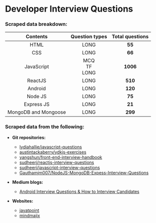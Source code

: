 # Developer Interview Questions

### Scraped data breakdown:

|       Contents       |      Question types      | Total questions |
| :------------------: | :----------------------: | :-------------: |
|         HTML         |           LONG           |     **55**      |
|         CSS          |           LONG           |     **66**      |
|      JavaScript      | MCQ</br>TF</br>LONG</br> |    **1006**     |
|       ReactJS        |           LONG           |     **510**     |
|       Android        |           LONG           |     **120**     |
|       Node JS        |           LONG           |     **75**      |
|      Express JS      |           LONG           |     **21**      |
| MongoDB and Mongoose |           LONG           |     **299**     |

### Scraped data from the following:

- **Git repositories:**

  - [lydiahallie/javascript-questions](https://github.com/lydiahallie/javascript-questions)
  - [austintackaberry/ydkjs-exercises](https://github.com/austintackaberry/ydkjs-exercises)
  - [yangshun/front-end-interview-handbook](https://github.com/yangshun/front-end-interview-handbook)
  - [sudheerj/reactjs-interview-questions](https://github.com/sudheerj/reactjs-interview-questions#what-are-the-possible-return-types-of-render-method)
  - [sudheerj/javascript-interview-questions](https://github.com/sudheerj/javascript-interview-questions#what-are-the-possible-ways-to-create-objects-in-javascript)
  - [Gauthamjm007/NodeJS-MongoDB-Expess-Interview-Questions](https://github.com/Gauthamjm007/NodeJS-MongoDB-Expess-Interview-Questions/blob/master/README.md#table-of-contents---express-js)

- **Medium blogs:**

  - [Android Interview Questions & How to Interview Candidates](https://medium.com/@PangaraWorld/android-interview-questions-how-to-interview-candidates-1e695c2ad24f)

- **Websites:**

  - [javatpoint](https://www.javatpoint.com/)
  - [mindmajix](https://mindmajix.com/)
